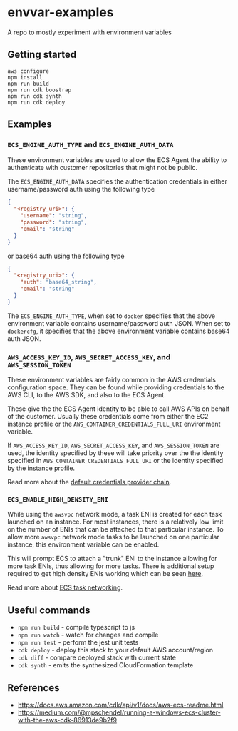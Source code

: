 # envvar-examples

A repo to mostly experiment with environment variables

## Getting started

```
aws configure
npm install
npm run build
npm run cdk boostrap
npm run cdk synth
npm run cdk deploy
```

## Examples

### `ECS_ENGINE_AUTH_TYPE` and `ECS_ENGINE_AUTH_DATA`

These environment variables are used to allow the ECS Agent the ability to authenticate with customer repositories that might not be public.

The `ECS_ENGINE_AUTH_DATA` specifies the authentication credentials in either username/password auth using the following type

```json
{
  "<registry_uri>": {
    "username": "string",
    "password": "string",
    "email": "string"
  }
}
```

or base64 auth using the following type

```json
{
  "<registry_uri>": {
    "auth": "base64_string",
    "email": "string"
  }
}
```

The `ECS_ENGINE_AUTH_TYPE`, when set to `docker` specifies that the above environment variable contains username/password auth JSON. When set to `dockercfg`, it specifies that the above environment variable contains base64 auth JSON.

### `AWS_ACCESS_KEY_ID`, `AWS_SECRET_ACCESS_KEY`, and `AWS_SESSION_TOKEN`

These environment variables are fairly common in the AWS credentials configuration space. They can be found while providing credentials to the AWS CLI, to the AWS SDK, and also to the ECS Agent.

These give the the ECS Agent identity to be able to call AWS APIs on behalf of the customer. Usually these credentials come from either the EC2 instance profile or the `AWS_CONTAINER_CREDENTIALS_FULL_URI` environment variable.

If `AWS_ACCESS_KEY_ID`, `AWS_SECRET_ACCESS_KEY`, and `AWS_SESSION_TOKEN` are used, the identity specified by these will take priority over the the identity specified in `AWS_CONTAINER_CREDENTIALS_FULL_URI` or the identity specified by the instance profile.

Read more about the [default credentials provider chain](https://docs.aws.amazon.com/sdk-for-java/v1/developer-guide/credentials.html#credentials-default).

### `ECS_ENABLE_HIGH_DENSITY_ENI`

While using the `awsvpc` network mode, a task ENI is created for each task launched on an instance. For most instances, there is a relatively low limit on the number of ENIs that can be attached to that particular instance. To allow more `awsvpc` network mode tasks to be launched on one particular instance, this environment variable can be enabled.

This will prompt ECS to attach a "trunk" ENI to the instance allowing for more task ENIs, thus allowing for more tasks. There is additional setup required to get high density ENIs working which can be seen [here](https://docs.aws.amazon.com/AmazonECS/latest/developerguide/container-instance-eni.html).

Read more about [ECS task networking](https://docs.aws.amazon.com/AmazonECS/latest/developerguide/task-networking.html).

## Useful commands

- `npm run build` - compile typescript to js
- `npm run watch` - watch for changes and compile
- `npm run test` - perform the jest unit tests
- `cdk deploy` - deploy this stack to your default AWS account/region
- `cdk diff` - compare deployed stack with current state
- `cdk synth` - emits the synthesized CloudFormation template

## References

- https://docs.aws.amazon.com/cdk/api/v1/docs/aws-ecs-readme.html
- https://medium.com/@mpschendel/running-a-windows-ecs-cluster-with-the-aws-cdk-86913de9b2f9
